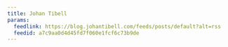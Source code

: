 ```yaml
---
title: Johan Tibell
params:
  feedlink: https://blog.johantibell.com/feeds/posts/default?alt=rss
  feedid: a7c9aa0d4d45fd7f060e1fcf6c73b9de
---
```

